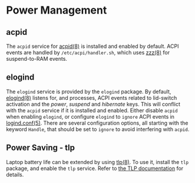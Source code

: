 # Power Management

## acpid

The `acpid` service for [acpid(8)](https://man.voidlinux.org/acpid.8) is
installed and enabled by default. ACPI events are handled by
`/etc/acpi/handler.sh`, which uses [zzz(8)](https://man.voidlinux.org/zzz.8) for
suspend-to-RAM events.

## elogind

The `elogind` service is provided by the `elogind` package. By default,
[elogind(8)](https://man.voidlinux.org/elogind.8) listens for, and processes,
ACPI events related to lid-switch activation and the *power*, *suspend* and
*hibernate* keys. This will conflict with the `acpid` service if it is installed
and enabled. Either disable `acpid` when enabling `elogind`, or configure
`elogind` to `ignore` ACPI events in
[logind.conf(5)](https://man.voidlinux.org/logind.conf.5). There are several
configuration options, all starting with the keyword `Handle`, that should be
set to `ignore` to avoid interfering with `acpid`.

## Power Saving - tlp

Laptop battery life can be extended by using
[tlp(8)](https://man.voidlinux.org/tlp.8). To use it, install the `tlp` package,
and enable the `tlp` service. Refer to [the TLP
documentation](https://linrunner.de/tlp/) for details.
